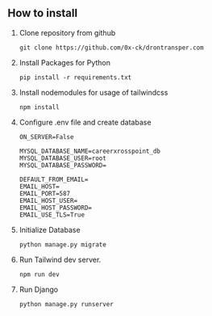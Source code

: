 ## How to install
1. Clone repository from github

    ```
    git clone https://github.com/0x-ck/drontransper.com
    ```

2. Install Packages for Python

    ```
    pip install -r requirements.txt
    ```

3. Install nodemodules for usage of tailwindcss

    ```
    npm install
    ```

4. Configure .env file and create database

    ```
    ON_SERVER=False

    MYSQL_DATABASE_NAME=careerxrosspoint_db
    MYSQL_DATABASE_USER=root
    MYSQL_DATABASE_PASSWORD=

    DEFAULT_FROM_EMAIL=
    EMAIL_HOST=
    EMAIL_PORT=587                  
    EMAIL_HOST_USER=
    EMAIL_HOST_PASSWORD=
    EMAIL_USE_TLS=True 
    ```

5. Initialize Database

    ```
    python manage.py migrate
    ```

6. Run Tailwind dev server.

    ```
    npm run dev
    ```

7. Run Django

    ```
    python manage.py runserver
    ```
    